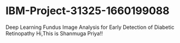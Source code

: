 # IBM-Project-31325-1660199088
Deep Learning Fundus Image Analysis for Early Detection of Diabetic Retinopathy
Hi,This is Shanmuga Priya!!
